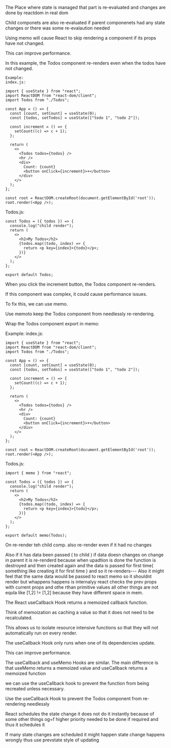 The Place where state is managed that part is re-evaluated and changes are done by reactdom in real dom 

Child componets are also re-evaluated if parent componenets had any state changes or there was some re-evalaution needed

Using memo will cause React to skip rendering a component if its props have not changed.

This can improve performance.

In this example, the Todos component re-renders even when the todos have not changed.
```
Example:
index.js:

import { useState } from "react";
import ReactDOM from "react-dom/client";
import Todos from "./Todos";

const App = () => {
  const [count, setCount] = useState(0);
  const [todos, setTodos] = useState(["todo 1", "todo 2"]);

  const increment = () => {
    setCount((c) => c + 1);
  };

  return (
    <>
      <Todos todos={todos} />
      <hr />
      <div>
        Count: {count}
        <button onClick={increment}>+</button>
      </div>
    </>
  );
};

const root = ReactDOM.createRoot(document.getElementById('root'));
root.render(<App />);

```
Todos.js:
```
const Todos = ({ todos }) => {
  console.log("child render");
  return (
    <>
      <h2>My Todos</h2>
      {todos.map((todo, index) => {
        return <p key={index}>{todo}</p>;
      })}
    </>
  );
};

export default Todos;

```
When you click the increment button, the Todos component re-renders.

If this component was complex, it could cause performance issues.

To fix this, we can use memo.

Use memoto keep the Todos component from needlessly re-rendering.

Wrap the Todos component export in memo:

Example:
index.js:
```
import { useState } from "react";
import ReactDOM from "react-dom/client";
import Todos from "./Todos";

const App = () => {
  const [count, setCount] = useState(0);
  const [todos, setTodos] = useState(["todo 1", "todo 2"]);

  const increment = () => {
    setCount((c) => c + 1);
  };

  return (
    <>
      <Todos todos={todos} />
      <hr />
      <div>
        Count: {count}
        <button onClick={increment}>+</button>
      </div>
    </>
  );
};

const root = ReactDOM.createRoot(document.getElementById('root'));
root.render(<App />);
```
Todos.js:
```
import { memo } from "react";

const Todos = ({ todos }) => {
  console.log("child render");
  return (
    <>
      <h2>My Todos</h2>
      {todos.map((todo, index) => {
        return <p key={index}>{todo}</p>;
      })}
    </>
  );
};

export default memo(Todos);
```

On re-render teh child comp. also re-render even if it had no changes

Also if it has data been passed ( to child ) if data doesn changes on change in parent it is re-renderd  because when upadtion is done the function is destroyed and then created again and the data is passed for first time( something like creating it for first time )  and so it re-renders--- Also it might feel that the same data would be passed to react memo so it shouldnt render but whappens happens is internalyy react checks the prev props with current props and othe rthan primitive values all other things are not equla like [1,2] != [1,2] because they have different space in mem. 

The React useCallback Hook returns a memoized callback function.

Think of memoization as caching a value so that it does not need to be recalculated.

This allows us to isolate resource intensive functions so that they will not automatically run on every render.

The useCallback Hook only runs when one of its dependencies update.

This can improve performance.

The useCallback and useMemo Hooks are similar. The main difference is that useMemo returns a memoized value and useCallback returns a memoized function

we can use the useCallback hook to prevent the function from being recreated unless necessary.

Use the useCallback Hook to prevent the Todos component from re-rendering needlessly

React schedules the state change it does not do it instantly because of some other things og=f higher priority needed to be done if required and thus it schedules it 

If many state changes are scheduled it might happen state change happens wrongly thus use prevstate style of updating
